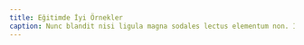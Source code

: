 ```yaml
---
title: Eğitimde İyi Örnekler
caption: Nunc blandit nisi ligula magna sodales lectus elementum non. Integer id venenatis velit.
---
```

